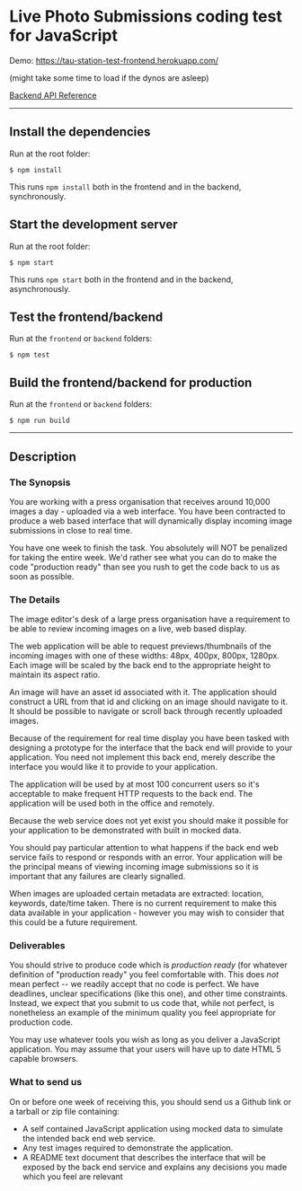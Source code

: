 # Live Photo Submissions coding test for JavaScript

Demo: https://tau-station-test-frontend.herokuapp.com/

(might take some time to load if the dynos are asleep)

[Backend API Reference](backend)

---

## Install the dependencies

Run at the root folder:

```
$ npm install
```

This runs `npm install` both in the frontend and in the backend, synchronously.

## Start the development server

Run at the root folder:

```
$ npm start
```

This runs `npm start` both in the frontend and in the backend, asynchronously.

## Test the frontend/backend

Run at the `frontend` or `backend` folders:

```
$ npm test
```

## Build the frontend/backend for production

Run at the `frontend` or `backend` folders:

```
$ npm run build
```

---

## Description

### The Synopsis

You are working with a press organisation that receives around 10,000 images a day - uploaded via a web interface. You have been contracted to produce a web based interface that will dynamically display incoming image submissions in close to real time.

You have one week to finish the task. You absolutely will NOT be penalized for taking the entire week. We'd rather see what you can do to make the code "production ready" than see you rush to get the code back to us as soon as possible.

### The Details

The image editor's desk of a large press organisation have a requirement to be able to review incoming images on a live, web based display.

The web application will be able to request previews/thumbnails of the incoming images with one of these widths: 48px, 400px, 800px, 1280px. Each image will be scaled by the back end to the appropriate height to maintain its aspect ratio.

An image will have an asset id associated with it. The application should construct a URL from that id and clicking on an image should navigate to it. It should be possible to navigate or scroll back through recently uploaded images.

Because of the requirement for real time display you have been tasked with designing a prototype for the interface that the back end will provide to your application. You need not implement this back end, merely describe the interface you would like it to provide to your application.

The application will be used by at most 100 concurrent users so it's acceptable to make frequent HTTP requests to the back end. The application will be used both in the office and remotely.

Because the web service does not yet exist you should make it possible for your application to be demonstrated with built in mocked data.

You should pay particular attention to what happens if the back end web service fails to respond or responds with an error. Your application will be the principal means of viewing incoming image submissions so it is important that any failures are clearly signalled.

When images are uploaded certain metadata are extracted: location, keywords, date/time taken. There is no current requirement to make this data available in your application - however you may wish to consider that this could be a future requirement.

### Deliverables

You should strive to produce code which is _production ready_ (for whatever definition of "production ready" you feel comfortable with. This does _not_ mean perfect -- we readily accept that no code is perfect. We have deadlines, unclear specifications (like this one), and other time constraints. Instead, we expect that you submit to us code that, while not perfect, is nonetheless an example of the minimum quality you feel appropriate for production code.

You may use whatever tools you wish as long as you deliver a JavaScript application. You may assume that your users will have up to date HTML 5 capable browsers.

### What to send us

On or before one week of receiving this, you should send us a Github link or a tarball or zip file containing:

- A self contained JavaScript application using mocked data to simulate the intended back end web service.
- Any test images required to demonstrate the application.
- A README text document that describes the interface that will be exposed by the back end service and explains any decisions you made which you feel are relevant
